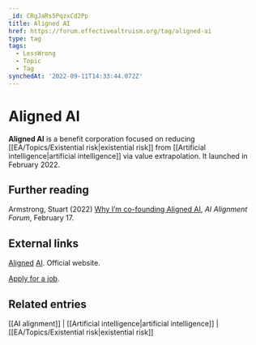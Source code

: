 ```yaml
---
_id: CRgJaRs5PqzxCd2Pp
title: Aligned AI
href: https://forum.effectivealtruism.org/tag/aligned-ai
type: tag
tags:
  - LessWrong
  - Topic
  - Tag
synchedAt: '2022-09-11T14:33:44.072Z'
---
```

# Aligned AI

**Aligned AI** is a benefit corporation focused on reducing [[EA/Topics/Existential risk|existential risk]] from [[Artificial intelligence|artificial intelligence]] via value extrapolation. It launched in February 2022.

Further reading
---------------

Armstrong, Stuart (2022) [Why I’m co-founding Aligned AI](https://www.alignmentforum.org/posts/vBoq5yd7qbYoGKCZK/why-i-m-co-founding-aligned-ai), *AI Alignment Forum*, February 17.

External links
--------------

[Aligned](https://www.aligned-ai.com/) [AI](https://buildaligned.ai/). Official website.

[Apply for a job](https://airtable.com/shrqEPuijRUJ94tGS).

Related entries
---------------

[[AI alignment]] | [[Artificial intelligence|artificial intelligence]] | [[EA/Topics/Existential risk|existential risk]]
